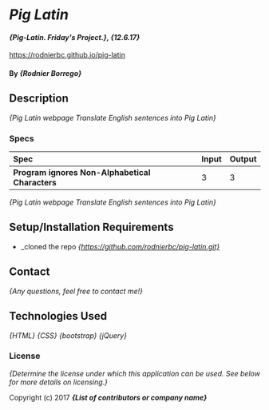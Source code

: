 # _Pig Latin_

#### _{Pig-Latin. Friday's Project.}, {12.6.17}_
https://rodnierbc.github.io/pig-latin
#### By _**{Rodnier Borrego}**_

## Description

_{Pig Latin webpage Translate English sentences into Pig Latin}_

### Specs
| Spec | Input | Output |
| :-------------------- | :------------------- | :------------------------ |
| **Program ignores Non-Alphabetical Characters** | 3 | 3 |


_{Pig Latin webpage Translate English sentences into Pig Latin}_


## Setup/Installation Requirements

* _cloned the repo
_{https://github.com/rodnierbc/pig-latin.git}_

## Contact  

_{Any questions, feel free to contact me!}_

## Technologies Used

_{HTML}_
_{CSS}_
_{bootstrap}_
_{jQuery}_

### License

*{Determine the license under which this application can be used.  See below for more details on licensing.}*

Copyright (c) 2017 **_{List of contributors or company name}_**
